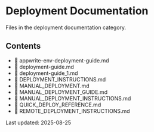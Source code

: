 # Deployment Documentation

Files in the deployment documentation category.

## Contents

- 📄 appwrite-env-deployment-guide.md
- 📄 deployment-guide.md
- 📄 deployment-guide_1.md
- 📄 DEPLOYMENT_INSTRUCTIONS.md
- 📄 MANUAL_DEPLOYMENT.md
- 📄 MANUAL_DEPLOYMENT_GUIDE.md
- 📄 MANUAL_DEPLOYMENT_INSTRUCTIONS.md
- 📄 QUICK_DEPLOY_REFERENCE.md
- 📄 REMOTE_DEPLOYMENT_INSTRUCTIONS.md

Last updated: 2025-08-25
